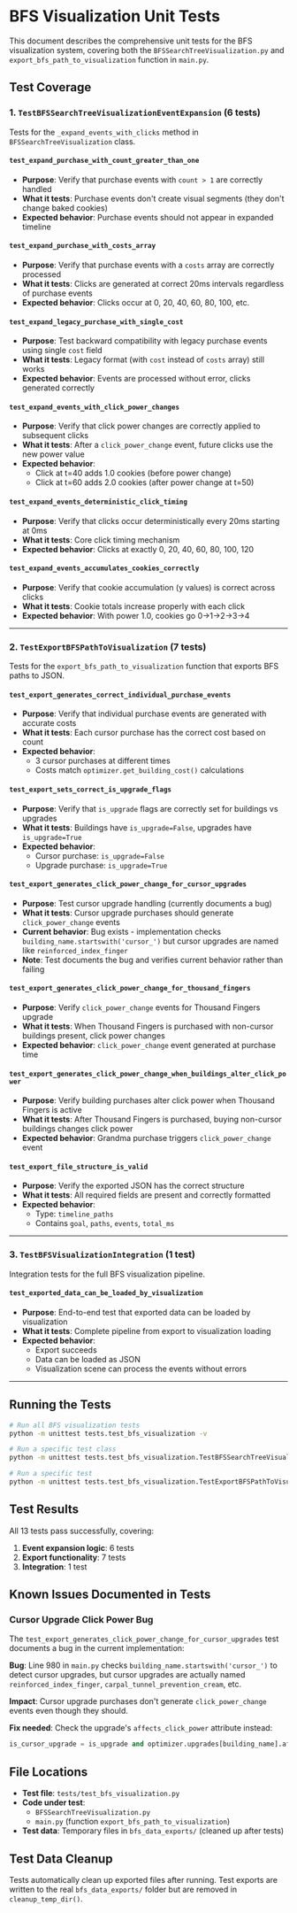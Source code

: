 # BFS Visualization Unit Tests

This document describes the comprehensive unit tests for the BFS visualization system, covering both the `BFSSearchTreeVisualization.py` and `export_bfs_path_to_visualization` function in `main.py`.

## Test Coverage

### 1. `TestBFSSearchTreeVisualizationEventExpansion` (6 tests)

Tests for the `_expand_events_with_clicks` method in `BFSSearchTreeVisualization` class.

#### `test_expand_purchase_with_count_greater_than_one`
- **Purpose**: Verify that purchase events with `count > 1` are correctly handled
- **What it tests**: Purchase events don't create visual segments (they don't change baked cookies)
- **Expected behavior**: Purchase events should not appear in expanded timeline

#### `test_expand_purchase_with_costs_array`
- **Purpose**: Verify that purchase events with a `costs` array are correctly processed
- **What it tests**: Clicks are generated at correct 20ms intervals regardless of purchase events
- **Expected behavior**: Clicks occur at 0, 20, 40, 60, 80, 100, etc.

#### `test_expand_legacy_purchase_with_single_cost`
- **Purpose**: Test backward compatibility with legacy purchase events using single `cost` field
- **What it tests**: Legacy format (with `cost` instead of `costs` array) still works
- **Expected behavior**: Events are processed without error, clicks generated correctly

#### `test_expand_events_with_click_power_changes`
- **Purpose**: Verify that click power changes are correctly applied to subsequent clicks
- **What it tests**: After a `click_power_change` event, future clicks use the new power value
- **Expected behavior**: 
  - Click at t=40 adds 1.0 cookies (before power change)
  - Click at t=60 adds 2.0 cookies (after power change at t=50)

#### `test_expand_events_deterministic_click_timing`
- **Purpose**: Verify that clicks occur deterministically every 20ms starting at 0ms
- **What it tests**: Core click timing mechanism
- **Expected behavior**: Clicks at exactly 0, 20, 40, 60, 80, 100, 120

#### `test_expand_events_accumulates_cookies_correctly`
- **Purpose**: Verify that cookie accumulation (y values) is correct across clicks
- **What it tests**: Cookie totals increase properly with each click
- **Expected behavior**: With power 1.0, cookies go 0→1→2→3→4

---

### 2. `TestExportBFSPathToVisualization` (7 tests)

Tests for the `export_bfs_path_to_visualization` function that exports BFS paths to JSON.

#### `test_export_generates_correct_individual_purchase_events`
- **Purpose**: Verify that individual purchase events are generated with accurate costs
- **What it tests**: Each cursor purchase has the correct cost based on count
- **Expected behavior**: 
  - 3 cursor purchases at different times
  - Costs match `optimizer.get_building_cost()` calculations

#### `test_export_sets_correct_is_upgrade_flags`
- **Purpose**: Verify that `is_upgrade` flags are correctly set for buildings vs upgrades
- **What it tests**: Buildings have `is_upgrade=False`, upgrades have `is_upgrade=True`
- **Expected behavior**:
  - Cursor purchase: `is_upgrade=False`
  - Upgrade purchase: `is_upgrade=True`

#### `test_export_generates_click_power_change_for_cursor_upgrades`
- **Purpose**: Test cursor upgrade handling (currently documents a bug)
- **What it tests**: Cursor upgrade purchases should generate `click_power_change` events
- **Current behavior**: Bug exists - implementation checks `building_name.startswith('cursor_')` but cursor upgrades are named like `reinforced_index_finger`
- **Note**: Test documents the bug and verifies current behavior rather than failing

#### `test_export_generates_click_power_change_for_thousand_fingers`
- **Purpose**: Verify `click_power_change` events for Thousand Fingers upgrade
- **What it tests**: When Thousand Fingers is purchased with non-cursor buildings present, click power changes
- **Expected behavior**: `click_power_change` event generated at purchase time

#### `test_export_generates_click_power_change_when_buildings_alter_click_power`
- **Purpose**: Verify building purchases alter click power when Thousand Fingers is active
- **What it tests**: After Thousand Fingers is purchased, buying non-cursor buildings changes click power
- **Expected behavior**: Grandma purchase triggers `click_power_change` event

#### `test_export_file_structure_is_valid`
- **Purpose**: Verify the exported JSON has the correct structure
- **What it tests**: All required fields are present and correctly formatted
- **Expected behavior**:
  - Type: `timeline_paths`
  - Contains `goal`, `paths`, `events`, `total_ms`

---

### 3. `TestBFSVisualizationIntegration` (1 test)

Integration tests for the full BFS visualization pipeline.

#### `test_exported_data_can_be_loaded_by_visualization`
- **Purpose**: End-to-end test that exported data can be loaded by visualization
- **What it tests**: Complete pipeline from export to visualization loading
- **Expected behavior**: 
  - Export succeeds
  - Data can be loaded as JSON
  - Visualization scene can process the events without errors

---

## Running the Tests

```bash
# Run all BFS visualization tests
python -m unittest tests.test_bfs_visualization -v

# Run a specific test class
python -m unittest tests.test_bfs_visualization.TestBFSSearchTreeVisualizationEventExpansion -v

# Run a specific test
python -m unittest tests.test_bfs_visualization.TestExportBFSPathToVisualization.test_export_generates_correct_individual_purchase_events -v
```

## Test Results

All 13 tests pass successfully, covering:

1. **Event expansion logic**: 6 tests
2. **Export functionality**: 7 tests  
3. **Integration**: 1 test

## Known Issues Documented in Tests

### Cursor Upgrade Click Power Bug

The `test_export_generates_click_power_change_for_cursor_upgrades` test documents a bug in the current implementation:

**Bug**: Line 980 in `main.py` checks `building_name.startswith('cursor_')` to detect cursor upgrades, but cursor upgrades are actually named `reinforced_index_finger`, `carpal_tunnel_prevention_cream`, etc.

**Impact**: Cursor upgrade purchases don't generate `click_power_change` events even though they should.

**Fix needed**: Check the upgrade's `affects_click_power` attribute instead:
```python
is_cursor_upgrade = is_upgrade and optimizer.upgrades[building_name].affects_click_power
```

## File Locations

- **Test file**: `tests/test_bfs_visualization.py`
- **Code under test**: 
  - `BFSSearchTreeVisualization.py`
  - `main.py` (function `export_bfs_path_to_visualization`)
- **Test data**: Temporary files in `bfs_data_exports/` (cleaned up after tests)

## Test Data Cleanup

Tests automatically clean up exported files after running. Test exports are written to the real `bfs_data_exports/` folder but are removed in `cleanup_temp_dir()`.
